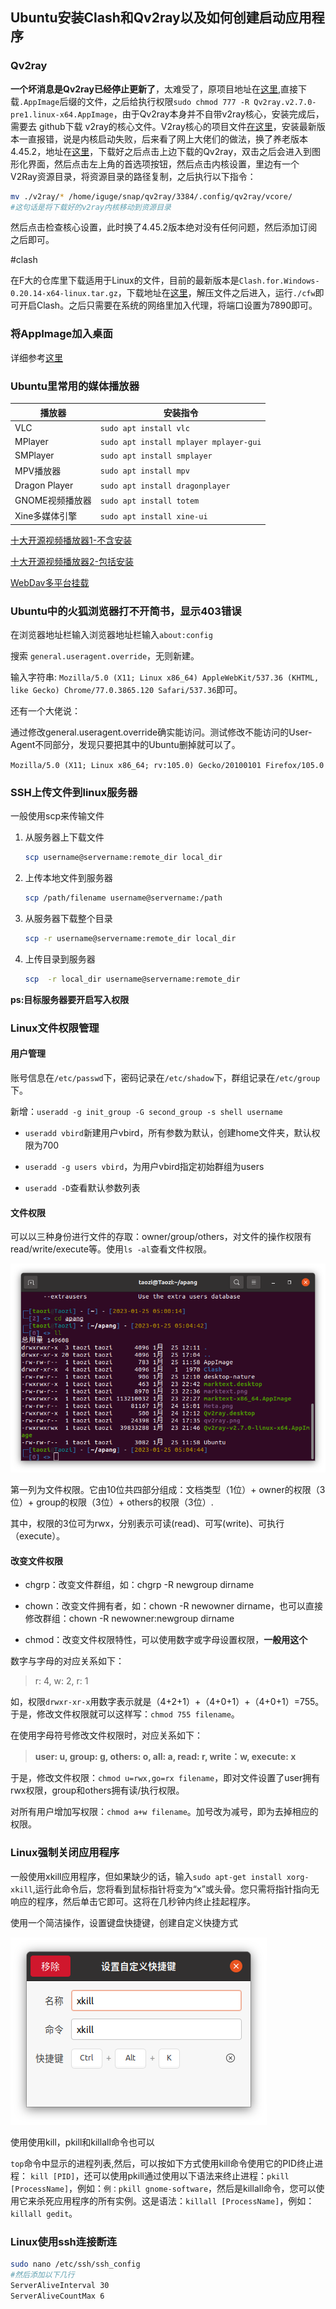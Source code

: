 ## Ubuntu安装Clash和Qv2ray以及如何创建启动应用程序

### Qv2ray

**一个坏消息是Qv2ray已经停止更新了**，太难受了，原项目地址在[这里](https://github.com/Qv2ray/Qv2ray/releases),直接下载`.AppImage`后缀的文件，之后给执行权限`sudo chmod 777 -R Qv2ray.v2.7.0-pre1.linux-x64.AppImage`，由于Qv2ray本身并不自带v2ray核心，安装完成后，需要去 github下载 v2ray的核心文件。V2ray核心的项目文件[在这里](https://github.com/v2fly/v2ray-core/releases)，安装最新版本一直报错，说是内核启动失败，后来看了网上大佬们的做法，换了养老版本4.45.2，地址在[这里](https://github.com/v2fly/v2ray-core/releases/tag/v4.45.2)，下载好之后点击上边下载的Qv2ray，双击之后会进入到图形化界面，然后点击左上角的首选项按钮，然后点击内核设置，里边有一个V2Ray资源目录，将资源目录的路径复制，之后执行以下指令：

```bash
mv ./v2ray/* /home/iguge/snap/qv2ray/3384/.config/qv2ray/vcore/ 
#这句话是将下载好的v2ray内核移动到资源目录
```

然后点击检查核心设置，此时换了4.45.2版本绝对没有任何问题，然后添加订阅之后即可。

#clash

在F大的仓库里下载适用于Linux的文件，目前的最新版本是`Clash.for.Windows-0.20.14-x64-linux.tar.gz`，下载地址在[这里](https://github.com/Fndroid/clash_for_windows_pkg/releases)，解压文件之后进入，运行`./cfw`即可开启Clash。之后只需要在系统的网络里加入代理，将端口设置为7890即可。

### 将AppImage加入桌面

详细参考[这里](/tips/AppImage.md)

### Ubuntu里常用的媒体播放器

| 播放器           | 安装指令                                   |
| ------------- | -------------------------------------- |
| VLC           | `sudo apt install vlc`                 |
| MPlayer       | `sudo apt install mplayer mplayer-gui` |
| SMPlayer      | `sudo apt install smplayer`            |
| MPV播放器        | `sudo apt install mpv`                 |
| Dragon Player | `sudo apt install dragonplayer`        |
| GNOME视频播放器    | `sudo apt install totem`               |
| Xine多媒体引擎     | `sudo apt install xine-ui`             |

[十大开源视频播放器1-不含安装](https://linux.cn/article-11481-1.html)

[十大开源视频播放器2-包括安装](https://bynss.com/linux/706589.html)

[WebDav多平台挂载](https://blog.csdn.net/qq_43632394/article/details/123415845)

### Ubuntu中的火狐浏览器打不开简书，显示403错误

在浏览器地址栏输入浏览器地址栏输入`about:config`

搜索 `general.useragent.override`，无则新建。

输入字符串: `Mozilla/5.0 (X11; Linux x86_64) AppleWebKit/537.36 (KHTML, like Gecko) Chrome/77.0.3865.120 Safari/537.36`即可。

还有一个大佬说：

通过修改general.useragent.override确实能访问。测试修改不能访问的User-Agent不同部分，发现只要把其中的Ubuntu删掉就可以了。

`Mozilla/5.0 (X11; Linux x86_64; rv:105.0) Gecko/20100101 Firefox/105.0`

### SSH上传文件到linux服务器

一般使用scp来传输文件

1. 从服务器上下载文件
   
   ```bash
   scp username@servername:remote_dir local_dir
   ```
   
2. 上传本地文件到服务器

   ```bash
   scp /path/filename username@servername:/path
   ```

3. 从服务器下载整个目录

   ```bash
   scp -r username@servername:remote_dir local_dir

   ```

4. 上传目录到服务器

   ```bash
   scp  -r local_dir username@servername:remote_dir
   ```
**ps:目标服务器要开启写入权限**

### Linux文件权限管理

#### 用户管理

账号信息在`/etc/passwd`下，密码记录在`/etc/shadow`下，群组记录在`/etc/group`下。

新增：`useradd -g init_group -G second_group -s shell username`

- `useradd vbird`新建用户vbird，所有参数为默认，创建home文件夹，默认权限为700

- `useradd -g users vbird`，为用户vbird指定初始群组为users

- `useradd -D`查看默认参数列表

#### 文件权限

可以以三种身份进行文件的存取：owner/group/others，对文件的操作权限有read/write/execute等。使用`ls -al`查看文件权限。

![](/img/Ubuntu-1.png)

第一列为文件权限。它由10位共四部分组成：文档类型（1位）+ owner的权限（3位）+ group的权限（3位）+ others的权限（3位）.

其中，权限的3位可为rwx，分别表示可读(read)、可写(write)、可执行（execute）。

#### 改变文件权限

- chgrp：改变文件群组，如：chgrp -R newgroup dirname

- chown：改变文件拥有者，如：chown -R newowner dirname，也可以直接修改群组：chown -R newowner:newgroup dirname

- chmod：改变文件权限特性，可以使用数字或字母设置权限，**一般用这个**

数字与字母的对应关系如下：

> r: 4, w: 2, r: 1

如，权限`drwxr-xr-x`用数字表示就是（4+2+1）+（4+0+1）+（4+0+1）=755。于是，修改文件权限就可以这样写：`chmod 755 filename`。

在使用字母符号修改文件权限时，对应关系如下：

> **user: u, group: g, others: o, all: a, read: r, write：w, execute: x**

于是，修改文件权限：`chmod u=rwx,go=rx filename`，即对文件设置了user拥有rwx权限，group和others拥有读/执行权限。

对所有用户增加写权限：`chmod a+w filename`。加号改为减号，即为去掉相应的权限。

### Linux强制关闭应用程序

一般使用xkill应用程序，但如果缺少的话，输入`sudo apt-get install xorg-xkill`,运行此命令后，您将看到鼠标指针将变为“x”或头骨。您只需将指针指向无响应的程序，然后单击它即可。这将在几秒钟内终止挂起程序。

使用一个简洁操作，设置键盘快捷键，创建自定义快捷方式

![](/img/Ubuntu-2.png)

使用使用kill，pkill和killall命令也可以

`top`命令中显示的进程列表,然后，可以按如下方式使用kill命令使用它的PID终止进程：
`kill [PID]`，还可以使用pkill通过使用以下语法来终止进程：`pkill [ProcessName]`，例如：`例：pkill gnome-software`，然后是killall命令，您可以使用它来杀死应用程序的所有实例。这是语法：`killall [ProcessName]`，例如：`killall gedit`。

### Linux使用ssh连接断连

```bash
sudo nano /etc/ssh/ssh_config
#然后添加以下几行
ServerAliveInterval 30
ServerAliveCountMax 6
```
